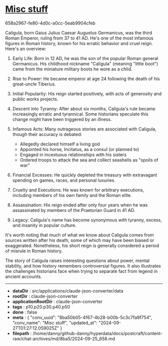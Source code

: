 # [Misc stuff](https://claude.ai/chat/8ba50b05-4f67-4b28-b00b-5c3c7fa9f754)

658a2967-fe80-4d0c-a0cc-5eab9904cfeb

 Caligula, born Gaius Julius Caesar Augustus Germanicus, was the third Roman Emperor, ruling from 37 to 41 AD. He's one of the most infamous figures in Roman history, known for his erratic behavior and cruel reign. Here's an overview:

1. Early Life: Born in 12 AD, he was the son of the popular Roman general Germanicus. His childhood nickname "Caligula" (meaning "little boot") came from the miniature military boots he wore as a child.

2. Rise to Power: He became emperor at age 24 following the death of his great-uncle Tiberius.

3. Initial Popularity: His reign started positively, with acts of generosity and public works projects.

4. Descent into Tyranny: After about six months, Caligula's rule became increasingly erratic and tyrannical. Some historians speculate this change might have been triggered by an illness.

5. Infamous Acts: Many outrageous stories are associated with Caligula, though their accuracy is debated:
   - Allegedly declared himself a living god
   - Appointed his horse, Incitatus, as a consul (or planned to)
   - Engaged in incestuous relationships with his sisters
   - Ordered troops to attack the sea and collect seashells as "spoils of war"

6. Financial Excesses: He quickly depleted the treasury with extravagant spending on games, races, and personal luxuries.

7. Cruelty and Executions: He was known for arbitrary executions, including members of his own family and the Roman elite.

8. Assassination: His reign ended after only four years when he was assassinated by members of the Praetorian Guard in 41 AD.

9. Legacy: Caligula's name has become synonymous with tyranny, excess, and insanity in popular culture.

It's worth noting that much of what we know about Caligula comes from sources written after his death, some of which may have been biased or exaggerated. Nonetheless, his short reign is generally considered a period of misrule in Roman history.

The story of Caligula raises interesting questions about power, mental stability, and how history remembers controversial figures. It also illustrates the challenges historians face when trying to separate fact from legend in ancient accounts.

---

* **dataDir** : src/applications/claude-json-converter/data
* **rootDir** : claude-json-converter
* **applicationRootDir** : claude-json-converter
* **tags** : p10.p20.p30.p40.p50
* **done** : false
* **meta** : {
  "conv_uuid": "8ba50b05-4f67-4b28-b00b-5c3c7fa9f754",
  "conv_name": "Misc stuff",
  "updated_at": "2024-09-27T01:27:12.059025Z"
}
* **filepath** : /home/danny/github-danny/hyperdata/docs/postcraft/content-raw/chat-archives/md/8ba5/2024-09-25_658.md